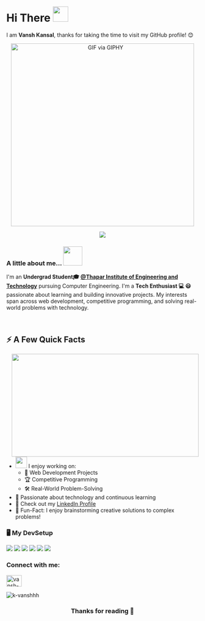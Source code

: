 # Hi There <img src="https://raw.githubusercontent.com/MartinHeinz/MartinHeinz/master/wave.gif" width="40">
I am <b>Vansh Kansal</b>, thanks for taking the time to visit my GitHub profile! 😊

<p align="center">
    <img src="https://media.giphy.com/media/2xu5zpSV3oqKcCSZ49/giphy.gif" alt="GIF via GIPHY" width="480">
</p>

<p align="center">
    <a href="https://github.com/k-vanshhh">
        <img src="https://img.shields.io/github/followers/k-vanshhh?label=Follow&logo=github&color=7289da&style=for-the-badge">
    </a>    
</p>

### A little about me...  <img src="https://media.giphy.com/media/VgCDAzcKvsR6OM0uWg/giphy.gif" width="50">
I'm an **Undergrad Student🎓 [@Thapar Institute of Engineering and Technology](https://www.thapar.edu)** pursuing Computer Engineering. I'm a **Tech Enthusiast 💻 😃** passionate about learning and building innovative projects. My interests span across web development, competitive programming, and solving real-world problems with technology. 

<br/>

## ⚡️ A Few Quick Facts

<img width="490" height="270" src="https://i.giphy.com/media/v1.Y2lkPTc5MGI3NjExOWVpYjM1dHVjc3Zkcmk0ZXBkYWJzZWh5Nmh4YmtjNTl1am41bDdhdCZlcD12MV9pbnRlcm5hbF9naWZfYnlfaWQmY3Q9dg/CKF2uJ9zMVrjc9N4Yu/giphy.gif" align="right">

- <img src="https://media.giphy.com/media/WUlplcMpOCEmTGBtBW/giphy.gif" width="30">  I enjoy working on:
  - 📱 Web Development Projects
  - 🏆 Competitive Programming
  - 🛠 Real-World Problem-Solving
- 🌟 Passionate about technology and continuous learning
- 📙 Check out my [LinkedIn Profile](https://www.linkedin.com/in/vansh-kansal-a53294285/)
- 🎉 Fun-Fact: I enjoy brainstorming creative solutions to complex problems!  

### 🖥️ My DevSetup
 <img src="https://img.shields.io/badge/Windows-555555.svg?&style=flat-square&logo=windows&logoColor=0078D6"> <img src="https://img.shields.io/badge/VS Code-555555?style=flat-square&logo=visual-studio-code&logoColor=007ACC"> <img src="https://img.shields.io/badge/Git-555555.svg?&style=flat-square&logo=git&logoColor=F05032">  <img src="https://img.shields.io/badge/Terminal-555555.svg?&style=flat-square&logo=powershell&logoColor=white"> <img src="https://img.shields.io/badge/Jupyter-555555.svg?&style=flat-square&logo=jupyter&logoColor=F37626"> <img src="https://img.shields.io/badge/Spotify-555555.svg?&style=flat-square&logo=spotify&logoColor=1ED760">

<h3 align="left">Connect with me:</h3>
<p align="left">
    <a href="https://www.linkedin.com/in/vansh-kansal-a53294285/" target="blank"><img align="center" src="https://raw.githubusercontent.com/rahuldkjain/github-profile-readme-generator/master/src/images/icons/Social/linked-in-alt.svg" alt="vansh-kansal" height="30" width="40" /></a>
</p>

<p align="left"> <img src="https://komarev.com/ghpvc/?username=k-vanshhh&label=Profile%20views&color=0e75b6&style=flat" alt="k-vanshhh" /> </p>

<h3 align="center">Thanks for reading 💖</h3>
